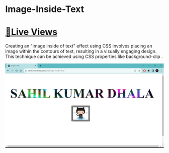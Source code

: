 # Image-Inside-Text
# [📌Live Views](https://sahilkumardhala.github.io/Image-Inside-Text/)

Creating an "image inside of text" effect using CSS involves placing an image within the contours of text, resulting in a visually engaging design. This technique can be achieved using CSS properties like background-clip .

![screenshot](https://github.com/sahilkumardhala/Image-Inside-Text/blob/main/Screenshot.jpg)
